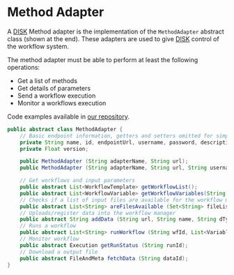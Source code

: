 # Method Adapter

A [DISK](https://disk.isi.edu) Method adapter is the implementation of the `MethodAdapter` abstract class (shown at the end).
These adapters are used to give [DISK](https://disk.isi.edu) control of the workflow system.

The method adapter must be able to perform at least the following operations:

 - Get a list of methods
 - Get details of parameters
 - Send a workflow execution 
 - Monitor a workflows execution

 Code examples available in [our repository](https://github.com/KnowledgeCaptureAndDiscovery/DISK-API/blob/main/server/src/main/java/org/diskproject/server/adapters/AirFlowAdapter.java).


```java
public abstract class MethodAdapter {
    // Basic endpoint information, getters and setters omitted for simplicity
    private String name, id, endpointUrl, username, password, description;
    private Float version; 

    public MethodAdapter (String adapterName, String url);
    public MethodAdapter (String adapterName, String url, String username, String password);

    // Get workflows and input parameters
	public abstract List<WorkflowTemplate> getWorkflowList();
	public abstract List<WorkflowVariable> getWorkflowVariables(String id);
    // Checks if a list of input files are available for the workflow manager.
	public abstract List<String> areFilesAvailable (Set<String> fileList, String dType);
    // Uploads/register data into the workflow manager
	public abstract String addData (String url, String name, String dType) throws Exception;
    // Runs a workflow
	public abstract List<String> runWorkflow (String wfId, List<VariableBinding> vBindings, Map<String, WorkflowVariable> inputVariables);
	// Monitor workflow
    public abstract Execution getRunStatus (String runId);
    // Download a output file
	public abstract FileAndMeta fetchData (String dataId);
}
```